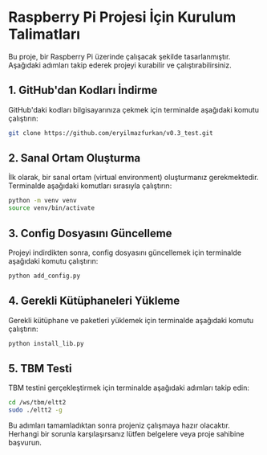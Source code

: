 # Raspberry Pi Projesi İçin Kurulum Talimatları

Bu proje, bir Raspberry Pi üzerinde çalışacak şekilde tasarlanmıştır. Aşağıdaki adımları takip ederek projeyi kurabilir ve çalıştırabilirsiniz.

## 1. GitHub'dan Kodları İndirme

GitHub'daki kodları bilgisayarınıza çekmek için terminalde aşağıdaki komutu çalıştırın:

```bash
git clone https://github.com/eryilmazfurkan/v0.3_test.git
```


## 2. Sanal Ortam Oluşturma

İlk olarak, bir sanal ortam (virtual environment) oluşturmanız gerekmektedir. Terminalde aşağıdaki komutları sırasıyla çalıştırın:

```bash
python -m venv venv
source venv/bin/activate
```


## 3. Config Dosyasını Güncelleme

Projeyi indirdikten sonra, config dosyasını güncellemek için terminalde aşağıdaki komutu çalıştırın:

```bash
python add_config.py
```

## 4. Gerekli Kütüphaneleri Yükleme

Gerekli kütüphane ve paketleri yüklemek için terminalde aşağıdaki komutu çalıştırın:

```bash
python install_lib.py
```

## 5. TBM Testi

TBM testini gerçekleştirmek için terminalde aşağıdaki adımları takip edin:

```bash
cd /ws/tbm/eltt2
sudo ./eltt2 -g
```

Bu adımları tamamladıktan sonra projeniz çalışmaya hazır olacaktır. Herhangi bir sorunla karşılaşırsanız lütfen belgelere veya proje sahibine başvurun.
